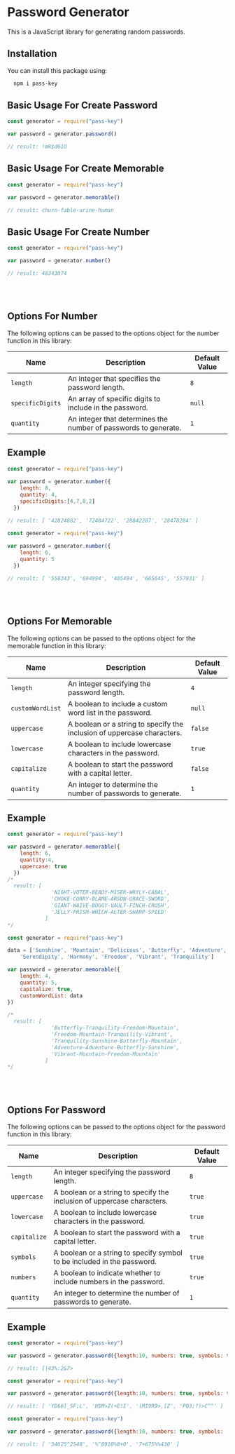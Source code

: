 # Password Generator

This is a JavaScript library for generating random passwords.

## Installation

You can install this package using:
```bash
  npm i pass-key
```



## Basic Usage For Create Password 

```javascript
const generator = require("pass-key")

var password = generator.password() 

// result: !mR$d61O

```

## Basic Usage For Create Memorable 

```javascript
const generator = require("pass-key")

var password = generator.memorable()

// result: churn-fable-urine-human

```

## Basic Usage For Create Number 

```javascript
const generator = require("pass-key")

var password = generator.number() 

// result: 48343074

```

<br><br>
## Options For Number

The following options can be passed to the options object for the number function in this library:

| Name              | Description                                           | Default Value |
|-------------------|-------------------------------------------------------|---------------|
| `length`          | An integer that specifies the password length.      | `8`           |
| `specificDigits`  | An array of specific digits to include in the password. | `null`        |
| `quantity`        | An integer that determines the number of passwords to generate. | `1` |

## Example

```javascript
const generator = require("pass-key")
    
var password = generator.number({ 
    length: 8, 
    quantity: 4, 
    specificDigits:[4,7,8,2] 
  }) 

// result: [ '42824882', '72484722', '28842287', '28478284' ]
```
```javascript
const generator = require("pass-key")
    
var password = generator.number({
    length: 6, 
    quantity: 5
  }) 

// result: [ '558343', '694994', '405494', '665645', '557931' ]
```
<br><br> 
## Options For Memorable

The following options can be passed to the options object for the memorable function in this library:

| Name              | Description                                           | Default Value |
|-------------------|-------------------------------------------------------|---------------|
| `length`          | An integer specifying the password length.            | `4`           |
| `customWordList`  | A boolean to include a custom word list in the password. | `null`        |
| `uppercase`       | A boolean or a string to specify the inclusion of uppercase characters. | `false` |
| `lowercase`       | A boolean to include lowercase characters in the password. | `true`      |
| `capitalize`      | A boolean to start the password with a capital letter. | `false` |
| `quantity`        | An integer to determine the number of passwords to generate. | `1`       |

## Example

```javascript
const generator = require("pass-key")

var password = generator.memorable({ 
    length: 6, 
    quantity:4, 
    uppercase: true 
  })    
/*
  result: [
              'NIGHT-VOTER-BEADY-MISER-WRYLY-CABAL',
              'CHOKE-CURRY-BLAME-ARSON-GRACE-SWORD',
              'GIANT-WAIVE-BUGGY-VAULT-FINCH-CRUSH',
              'JELLY-PRISM-WHICH-ALTER-SHARP-SPIED'
            ]
*/
```

```javascript
const generator = require("pass-key")

data = ['Sunshine', 'Mountain', 'Delicious', 'Butterfly', 'Adventure',
    'Serendipity', 'Harmony', 'Freedom', 'Vibrant', 'Tranquility']

var password = generator.memorable({
    length: 4,
    quantity: 5,
    capitalize: true,
    customWordList: data
})

/*   
  result: [
              'Butterfly-Tranquility-Freedom-Mountain',
              'Freedom-Mountain-Tranquility-Vibrant',
              'Tranquility-Sunshine-Butterfly-Mountain',
              'Adventure-Adventure-Butterfly-Sunshine',
              'Vibrant-Mountain-Freedom-Mountain'
            ]
*/
```

<br><br>
## Options For Password

The following options can be passed to the options object for the password function in this library:

| Name              | Description                                           | Default Value |
|-------------------|-------------------------------------------------------|---------------|
| `length`          | An integer specifying the password length.            | `8`           |
| `uppercase`       | A boolean or a string to specify the inclusion of uppercase characters. | `true` |
| `lowercase`       | A boolean to include lowercase characters in the password. | `true`      |
| `capitalize`      | A boolean to start the password with a capital letter. | `true` |
| `symbols`                | A boolean or a string to specify symbol to be included in the password. | `true` |
| `numbers`                | A boolean to indicate whether to include numbers in the password.    | `true`       |
| `quantity`        | An integer to determine the number of passwords to generate. | `1`       |

## Example

```javascript
const generator = require("pass-key") 

var password = generator.password({length:10, numbers: true, symbols: true}) 

// result: [|43%:2&7>

```

```javascript
const generator = require("pass-key") 

var password = generator.password({length:10, numbers: true, symbols: true, quantity: 4, uppercase: true}) 

// result: [ 'YD66]_SF;L', 'H$M>Z(+E!I', '(MI9R9>,[Z', 'PQ3;?)>C^^' ]
```

```javascript
const generator = require("pass-key")    

var password = generator.password({length:10, numbers: true, symbols: '^+%', quantity: 3})

// result: [ '34625^2548', '%^8910%0+0', '7+675%%430' ]
```


